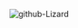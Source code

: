 <p align="center">
  <picture>
  <source media="(prefers-color-scheme: dark)" srcset="https://raw.githubusercontent.com/carlosbravo1408/Lizard/output/contribution_map_animation_dark.svg">
  <source media="(prefers-color-scheme: light)" srcset="https://raw.githubusercontent.com/carlosbravo1408/Lizard/output/contribution_map_animation_light.svg">
  <img alt="github-Lizard" src="github-lizard.svg" />
</picture>
</p>
